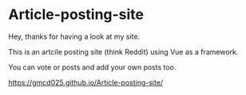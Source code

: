 # Article-posting-site

Hey, thanks for having a look at my site.

This is an artcile posting site (think Reddit) using Vue as a framework.

You can vote or posts and add your own posts too.

https://gmcd025.github.io/Article-posting-site/
